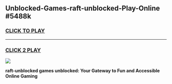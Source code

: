 
## Unblocked-Games-raft-unblocked-Play-Online #5488k
<h3>
<a href="https://news.freeplayer.one?title=raft-unblocked&ref=3">CLICK TO PLAY</a></h3>
<hr>

<h3>
<a href="https://news.freeplayer.one?title=raft-unblocked&ref=3">CLICK 2 PLAY</a>
  
</h3>

<a href="https://news.freeplayer.one?title=raft-unblocked&ref=3"><img src="https://clearcache.store/games.png"></a>


**raft-unblocked games unblocked: Your Gateway to Fun and Accessible Online Gaming**
